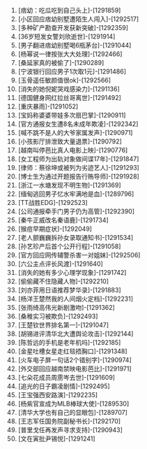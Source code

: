 
1. [痞幼：吃瓜吃到自己头上]-[1291859]
1. [小区回应痞幼别墅遭陌生人闯入]-[1292517]
1. [多种矿产勘查开发获新突破]-[1292359]
1. [36岁短发女警刘欣逝世]-[1291914]
1. [男子翻进痞幼别墅喝6瓶茅台]-[1291044]
1. [杨幂说一律按张大大处理]-[1292466]
1. [桑延家真的被偷了]-[1290289]
1. [宁波银行回应男子1次取1元]-[1291486]
1. [玉骨遥任敏颜值很ok]-[1292566]
1. [消失的她倪妮哭戏感染力]-[1291136]
1. [德国健身网红拉丝哥离世]-[1291492]
1. [重庆暴雨]-[1291052]
1. [宝妈称婆婆带娃多次扇巴掌]-[1290911]
1. [官方通报女生遭8名未成年欺凌]-[1292342]
1. [喊不跳不是人的大爷家属发声]-[1290971]
1. [小孩影厅排泄致大量退票]-[1290792]
1. [越南叫停芭比真人电影上映]-[1290776]
1. [女工程师为出轨对象做间谍17年]-[1291847]
1. [律师：蔡徐坤或被列为劣迹艺人]-[1291293]
1. [博士生为通过开题报告行贿导师]-[1291928]
1. [浙江一水塘发现不明生物]-[1291369]
1. [缅甸逃回男子忆水牢满地是血]-[1289796]
1. [TT战胜EDG]-[1292523]
1. [公司通报牵手门男子仍为高管]-[1292390]
1. [秦牛正威改名秦语鹿]-[1291734]
1. [猴痘早期症状]-[1292049]
1. [老人颤巍巍拆孙女录取通知书]-[1291534]
1. [孙艺珍产后首个公开行程]-[1291058]
1. [官方回应网传辅警杀害一对姐妹]-[1292506]
1. [六公主点评长风渡]-[1291640]
1. [消失的她有多少心理学现象]-[1291742]
1. [偷偷藏不住隐藏人物]-[1292210]
1. [刘亦菲用日语推荐梦华录]-[1291883]
1. [杨洋王楚然我的人间烟火定档]-[1292231]
1. [张雨绮高伟光新剧激吻]-[1291362]
1. [桑稚实习被欺负]-[1292493]
1. [王楚钦世界排名第一]-[1291047]
1. [胡锡进评清华北大遭舆论攻击]-[1292144]
1. [陈哲远的手机是老年机吗]-[1292185]
1. [金星吐槽女星走红毯捂胸口]-[1291348]
1. [火车电子屏一句话2个错别字]-[1290974]
1. [外交部回应越南禁映电影芭比]-[1291971]
1. [七朵花成员周雳岑去世]-[1291609]
1. [追光的日子霸凌剧情]-[1292495]
1. [王宝强西安路演]-[1292235]
1. [杨紫官宣成为MLB棒球大使]-[1289530]
1. [清华大学也有自己的显眼包]-[1289707]
1. [王志军任国务院副秘书长]-[1292170]
1. [普里戈任再发声寻求支持]-[1290943]
1. [文在寅批尹锡悦]-[1291241]